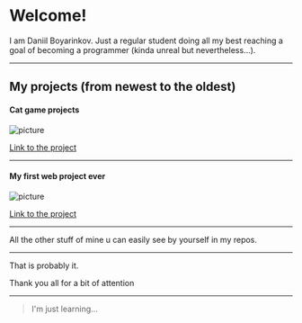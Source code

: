 # Welcome!

I am Daniil Boyarinkov. Just a regular student doing all my best reaching a goal of becoming a programmer (kinda unreal but nevertheless...).

---

## My projects (from newest to the oldest)

#### Cat game projects

![picture](https://user-images.githubusercontent.com/89917619/156006470-1e2485b4-a976-42a3-b312-30f7a7322f25.png)

[Link to the project](https://github.com/daniilboyarinkov/Cat_game_project)

---

#### My first web project ever

![picture](https://user-images.githubusercontent.com/89917619/156020562-090aabe6-fd64-46af-b200-1af4bdd3c034.png)

[Link to the project](https://github.com/daniilboyarinkov/Anime.js_first_visualisation)

---

All the other stuff of mine u can easily see by yourself in my repos. 

---

That is probably it. 

Thank you all for a bit of attention

---

> I'm just learning...
